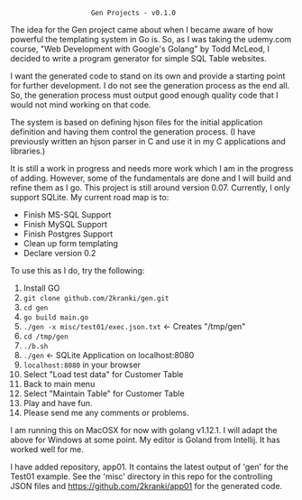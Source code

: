                         Gen Projects - v0.1.0

The idea for the Gen project came about when I became aware of how powerful the templating system in Go is.  So, as I was taking
the udemy.com course, "Web Development with Google's Golang" by Todd McLeod, I
decided to write a program generator for simple SQL Table websites.

I want the generated code to stand on its own and provide a starting
point for further development.  I do not see the generation process
as the end all. So, the generation process must output good enough
quality code that I would not mind working on that code.  

The system is based on defining hjson files for the initial application
definition and having them control the generation process. (I have
previously written an hjson parser in C and use it in my C applications
and libraries.)

It is still a work in progress and needs more work which I am in
the progress of adding.  However, some of the fundamentals are done
and I will build and refine them as I go. This project is still around
version 0.07.  Currently, I only support SQLite. My current road map is to:

*  Finish MS-SQL Support
*  Finish MySQL Support
*  Finish Postgres Support
*  Clean up form templating
*  Declare version 0.2

To use this as I do, try the following:
1. Install GO
2. `git clone github.com/2kranki/gen.git`
3. `cd gen`
4. `go build main.go`
5. `./gen -x misc/test01/exec.json.txt` <- Creates "/tmp/gen"
6. `cd /tmp/gen`
7. `./b.sh`
8. `./gen`   <- SQLite Application on localhost:8080
9. `localhost:8080` in your browser
10. Select "Load test data" for Customer Table
11. Back to main menu
12. Select "Maintain Table" for Customer Table
13. Play and have fun.
14. Please send me any comments or problems.

I am running this on MacOSX for now with golang v1.12.1.  I will adapt the above for Windows at some point.
My editor is Goland from Intellij.  It has worked well for me.

I have added repository, app01. It contains the latest output of 'gen' for the Test01
example.  See the 'misc' directory in this repo for the controlling JSON files and 
https://github.com/2kranki/app01 for the generated  code.

